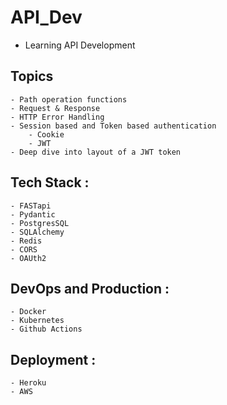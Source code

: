 # API_Dev
- Learning API Development 

## Topics
    - Path operation functions 
    - Request & Response
    - HTTP Error Handling
    - Session based and Token based authentication 
        - Cookie 
        - JWT
    - Deep dive into layout of a JWT token


## Tech Stack :
    - FASTapi
    - Pydantic
    - PostgresSQL
    - SQLAlchemy
    - Redis
    - CORS
    - OAUth2


## DevOps and Production :
    - Docker
    - Kubernetes
    - Github Actions

## Deployment :
    - Heroku
    - AWS 